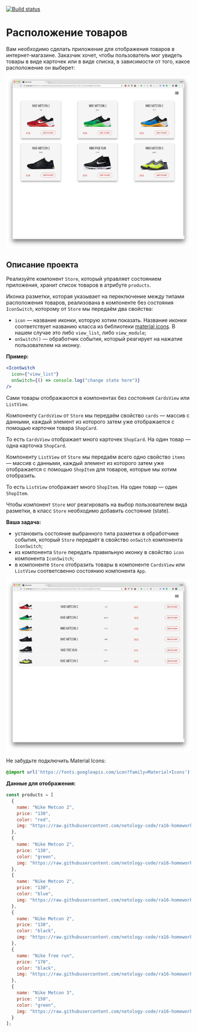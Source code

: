 [![Build status](https://ci.appveyor.com/api/projects/status/6o9d31ohf2xp17mb?svg=true)](https://ci.appveyor.com/project/Professor-Severus-Snape/ra-state-layouts)

# Расположение товаров

Вам необходимо сделать приложение для отображения товаров в интернет-магазине. Заказчик хочет, чтобы пользователь мог увидеть товары в виде карточек или в виде списка, в зависимости от того, какое расположение он выберет:

![card_view.png](./pic/card_view.png)

## Описание проекта

Реализуйте компонент `Store`, который управляет состоянием приложения, хранит список товаров в атрибуте `products`.

Иконка разметки, которая указывает на переключение между типами расположения товаров, реализована в компоненте без состояния `IconSwitch`, которому от `Store` мы передаём два свойства:
- `icon` — название иконки, которую хотим показать. Название иконки соответствует названию класса из библиотеки [material icons](https://material.io/icons/#ic_view_module). В нашем случае это либо `view_list`, либо `view_module`;
- `onSwitch()` — обработчик события, который реагирует на нажатие пользователем на иконку.

**Пример:**
```jsx
<IconSwitch
  icon={"view_list"}
  onSwitch={() => console.log("change state here")}
/>
```
Сами товары отображаются в компонентах без состояния `CardsView` или `ListView`.

Компоненту `CardsView` от `Store` мы передаём свойство `cards` — массив с данными, каждый элемент из которого затем уже отображается с помощью карточки товара `ShopCard`.

То есть `CardsView` отображает много карточек `ShopCard`. На один товар — одна карточка `ShopCard`.

Компоненту `ListView` от `Store` мы передаём всего одно свойство `items` — массив с данными, каждый элемент из которого затем уже отображается с помощью `ShopItem` для товаров, которые мы хотим отобразить.

То есть `ListView` отображает много `ShopItem`. На один товар — один `ShopItem`.

Чтобы компонент `Store` мог реагировать на выбор пользователем вида разметки, в класс `Store` необходимо добавить состояние (state).

**Ваша задача:**
- установить состояние выбранного типа разметки в обработчике события, который `Store` передаёт в свойство `onSwitch` компонента `IconSwitch`;
- из компонента `Store` передать правильную иконку в свойство `icon` компонента `IconSwitch`;
- в компоненте `Store` отобразить товары в компоненте `CardsView` или `ListView` соответсвенно состоянию компонента `App`.

![list_view.png](./pic/list_view.png)

Не забудьте подключить Material Icons:
```css
@import url('https://fonts.googleapis.com/icon?family=Material+Icons')
```

**Данные для отображения:**
```js
const products = [
  {
    name: "Nike Metcon 2",
    price: "130",
    color: "red",
    img: "https://raw.githubusercontent.com/netology-code/ra16-homeworks/master/events-state/layouts/img/1.jpg"
  },
  {
    name: "Nike Metcon 2",
    price: "130",
    color: "green",
    img: "https://raw.githubusercontent.com/netology-code/ra16-homeworks/master/events-state/layouts/img/2.jpg"
  },
  {
    name: "Nike Metcon 2",
    price: "130",
    color: "blue",
    img: "https://raw.githubusercontent.com/netology-code/ra16-homeworks/master/events-state/layouts/img/3.jpg"
  },
  {
    name: "Nike Metcon 2",
    price: "130",
    color: "black",
    img: "https://raw.githubusercontent.com/netology-code/ra16-homeworks/master/events-state/layouts/img/4.jpg"
  },
  {
    name: "Nike free run",
    price: "170",
    color: "black",
    img: "https://raw.githubusercontent.com/netology-code/ra16-homeworks/master/events-state/layouts/img/7.jpg"
  },
  {
    name: "Nike Metcon 3",
    price: "150",
    color: "green",
    img: "https://raw.githubusercontent.com/netology-code/ra16-homeworks/master/events-state/layouts/img/5.jpg"
  }
];
```
